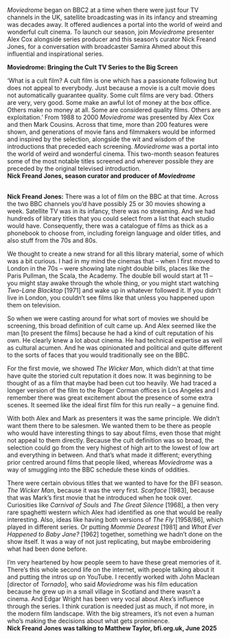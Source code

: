
_Moviedrome_ began on BBC2 at a time when there were just four TV channels in the UK, satellite broadcasting was in its infancy and streaming was decades away. It offered audiences a portal into the world of weird and wonderful cult cinema. To launch our season, join _Moviedrome_ presenter Alex Cox alongside series producer and this season’s curator Nick Freand Jones, for a conversation with broadcaster Samira Ahmed about this influential and inspirational series.  

**Moviedrome: Bringing the Cult TV Series to the Big Screen**

‘What is a cult film? A cult film is one which has a passionate following but does not appeal to everybody. Just because a movie is a cult movie does not automatically guarantee quality. Some cult films are very bad. Others are very, very good. Some make an awful lot of money at the box office. Others make no money at all. Some are considered quality films. Others are exploitation.’ From 1988 to 2000 _Moviedrome_ was presented by Alex Cox and then Mark Cousins. Across that time, more than 200 features were shown, and generations of movie fans and filmmakers would be informed and inspired by the selection, alongside the wit and wisdom of the introductions that preceded each screening. _Moviedrome_ was a portal into the world of weird and wonderful cinema. This two-month season features some of the most notable titles screened and wherever possible they are preceded by the original televised introduction.  
**Nick Freand Jones, season curator and producer  of _Moviedrome_**  
<br>


**Nick Freand Jones:** There was a lot of film on the BBC at that time. Across the two BBC channels you’d have possibly 25 or 30 movies showing a week. Satellite TV was in its infancy, there was no streaming. And we had hundreds of library titles that you could select from a list that each studio would have. Consequently, there was a catalogue of films as thick as a phonebook to choose from, including foreign language and older titles, and also stuff from the 70s and 80s.

We thought to create a new strand for all this library material, some of which was a bit curious. I had in my mind the cinemas that – when I first moved to London in the 70s – were showing late night double bills, places like the Paris Pullman, the Scala, the Academy. The double bill would start at 11 – you might stay awake through the whole thing, or you might start watching _Two-Lane Blacktop_ [1971] and wake up in whatever followed it. If you didn’t live in London, you couldn’t see films like that unless you happened upon them on television.

So when we were casting around for what sort of movies we should be screening, this broad definition of cult came up. And Alex seemed like the man [to present the films] because he had a kind of cult reputation of his own. He clearly knew a lot about cinema. He had technical expertise as well as cultural acumen. And he was opinionated and political and quite different to the sorts of faces that you would traditionally see on the BBC.

For the first movie, we showed _The Wicker Man_, which didn’t at that time have quite the storied cult reputation it does now. It was beginning to be thought of as a film that maybe had been cut too heavily. We had traced a longer version of the film to the Roger Corman offices in Los Angeles and I remember there was great excitement about the presence of some extra scenes. It seemed like the ideal first film for this run really – a genuine find.

With both Alex and Mark as presenters it was the same principle. We didn’t want them there to be salesmen. We wanted them to be there as people who would have interesting things to say about films, even those that might not appeal to them directly. Because the cult definition was so broad, the selection could go from the very highest of high art to the lowest of low art and everything in between. And that’s what made it different; everything prior centred around films that people liked, whereas _Moviedrome_ was a way of smuggling into the BBC schedule these kinds of oddities.

There were certain obvious titles that we wanted to have for the BFI season. _The Wicker Man_, because it was the very first. _Scarface_ [1983], because that was Mark’s first movie that he introduced when he took over. Curiosities like _Carnival of Souls_ and _The Great Silence_ [1968], a then very rare spaghetti western which Alex had identified as one that would be really interesting. Also, ideas like having both versions of _The Fly_ [1958/86], which played in different series. Or putting _Mommie Dearest_ [1981] and _What Ever Happened to Baby Jane?_ [1962] together, something we hadn’t done on the show itself. It was a way of not just replicating, but maybe embroidering what had been done before.

I’m very heartened by how people seem to have these great memories of it. There’s this whole second life on the internet, with people talking about it and putting the intros up on YouTube. I recently worked with John Maclean [director of _Tornado_], who said _Moviedrome_ was his film education because he grew up in a small village in Scotland and there wasn’t a cinema. And Edgar Wright has been very vocal about Alex’s influence through the series. I think curation is needed just as much, if not more, in the modern film landscape. With the big streamers, it’s not even a human who’s making the decisions about what gets prominence.  
**Nick Freand Jones was talking to Matthew Taylor, bfi.org.uk, June 2025**
<br><br>


<!--stackedit_data:
eyJoaXN0b3J5IjpbLTE0OTExNDE1MDJdfQ==
-->